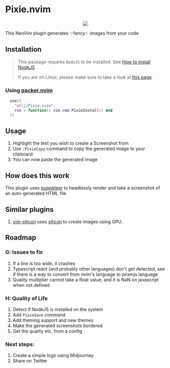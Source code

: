 # Pixie.nvim

<p align="center">
  <img src="https://user-images.githubusercontent.com/23079646/216171201-4f3261c7-f97d-4046-a011-b9b85a078726.png">
</p>

This NeoVim plugin generates ✨fancy✨ images from your code

## Installation

> This package requires `NodeJS` to be installed.
> See [How to install NodeJS](https://gist.github.com/MichaelCurrin/aa1fc56419a355972b96bce23f3bccba)

> If you are on Linux, please make sure to take a look at [this page](https://github.com/kufii/img-clipboard#linux-use).

### Using [packer.nvim](https://github.com/wbthomason/packer.nvim)


```lua
  use({
    "atlj/Pixie.nvim",
    run = function() vim.cmd.PixieInstall() end
  })
```

## Usage
1. Highlight the text you wish to create a Screenshot from
2. Use `:PixieCopy` command to copy the generated image to your clipboard
3. You can now paste the generated image

## How does this work

This plugin uses [puppeteer](https://github.com/puppeteer/puppeteer) to headlessly render and take a screenshot of an auto-generated HTML file. 

## Similar plugins

1. [vim-silicon](https://github.com/segeljakt/vim-silicon) uses [silicon](https://github.com/Aloxaf/silicon) to create images using GPU.

## Roadmap

### G: Issues to fix
  1. If a line is too wide, it crashes
  2. Typescript react (and probably other languages) don't get detected, see if there is a way to convert from nvim's language to prismjs language
  3. Quality multiplier cannot take a float value, and it is NaN on javascript when not defined

### H: Quality of Life
  1. Detect if NodeJS is installed on the system
  2. Add `PixieSave` command
  3. Add theming support and new themes
  4. Make the generated screenshots bordered
  5. Get the quality etc. from a config

### Next steps:
  1. Create a simple logo using Midjourney
  2. Share on Twitter
